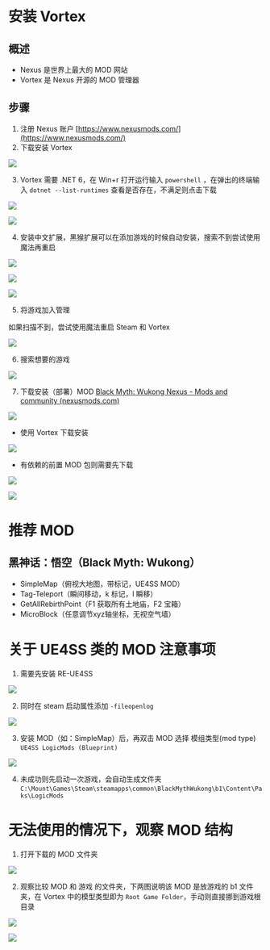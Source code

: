 # 安装 Vortex

## 概述

- Nexus 是世界上最大的 MOD 网站
- Vortex 是 Nexus 开源的 MOD 管理器

## 步骤

1. 注册 Nexus 账户 [https://www.nexusmods.com/](https://www.nexusmods.com/)
2. 下载安装 Vortex

![](../assets/notes/Vortex/8994ea926651868f8f00ecc28d424a29_MD5.png)

3. Vortex 需要 .NET 6，在 Win+r 打开运行输入 `powershell` ，在弹出的终端输入 `dotnet --list-runtimes` 查看是否存在，不满足则点击下载

![](../assets/notes/Vortex/c88454e403860154de93b5e394c099c6_MD5.png)

![](../assets/notes/Vortex/6f02f6155be27423364deab6e5a6b469_MD5.png)

4. 安装中文扩展，黑猴扩展可以在添加游戏的时候自动安装，搜索不到尝试使用魔法再重启

![](../assets/notes/Vortex/601336df101cf7913d1fe345526e23b5_MD5.png)

![](../assets/notes/Vortex/db4bfbd0986d13754b647924e3f4a349_MD5.png)

![](../assets/notes/Vortex/fec721f9ea44d9b508f06b21243e599b_MD5.png)

5. 将游戏加入管理

如果扫描不到，尝试使用魔法重启 Steam 和 Vortex

![](../assets/notes/Vortex/f8cf51574becec6ee3588cb10f40c37c_MD5.png)

6. 搜索想要的游戏

![](../assets/notes/Vortex/1e1db641b4ba21a3594549939c2209ea_MD5.png)

7. 下载安装（部署）MOD [Black Myth: Wukong Nexus - Mods and community (nexusmods.com)](https://www.nexusmods.com/blackmythwukong)

![](../assets/notes/Vortex/fb24d2e93a3af2f2f8fa3826535a38e6_MD5.png)

- 使用 Vortex 下载安装

![](../assets/notes/Vortex/594052b166306cb8cac7a7cab960ca75_MD5.png)

- 有依赖的前置 MOD 包则需要先下载

![](../assets/notes/Vortex/d6cef7a41ca1de490ac617831b96d74f_MD5.png)

![](../assets/notes/Vortex/23ca27b8363d5365c9c39b65258baf3f_MD5.png)

# 推荐 MOD

## 黑神话：悟空（Black Myth: Wukong）

- SimpleMap（俯视大地图，带标记，UE4SS MOD）
- Tag-Teleport（瞬间移动，k 标记，l 瞬移）
- GetAllRebirthPoint（F1 获取所有土地庙，F2 宝箱）
- MicroBlock（任意调节xyz轴坐标，无视空气墙）

# 关于 UE4SS 类的 MOD 注意事项

1. 需要先安装 RE-UE4SS

![](../assets/notes/Vortex/4a286b19f89a02862e9f7dc859fa1111_MD5.png)

2. 同时在 steam 启动属性添加 `-fileopenlog`

![](../assets/notes/Vortex/e4b56d9c99fb6265dd8db054225160b9_MD5.png)

3. 安装 MOD（如：SimpleMap）后，再双击 MOD 选择 模组类型(mod type) `UE4SS LogicMods (Blueprint)`

![](../assets/notes/Vortex/f6a4c9304df0430cf281a841c1d90502_MD5.png)

4. 未成功则先启动一次游戏，会自动生成文件夹 `C:\Mount\Games\Steam\steamapps\common\BlackMythWukong\b1\Content\Paks\LogicMods`

# 无法使用的情况下，观察 MOD 结构

1. 打开下载的 MOD 文件夹

![](../assets/notes/Vortex/5338536db62e184ab1412a220835a632_MD5.png)

2. 观察比较 MOD 和 游戏 的文件夹，下两图说明该 MOD 是放游戏的 b1 文件夹，在 Vortex 中的模型类型即为 `Root Game Folder`，手动则直接挪到游戏根目录

![](../assets/notes/Vortex/2034afa5320de868cbb5a62299be832a_MD5.png)

![](../assets/notes/Vortex/665b4eada0cd61fd7ccfab48087abd20_MD5.png)